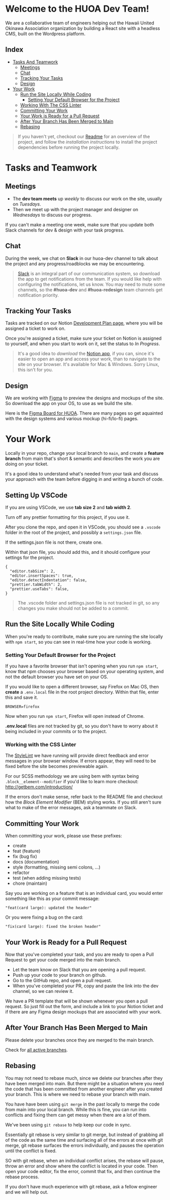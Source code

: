 # Welcome to the HUOA Dev Team! 

We are a collaborative team of engineers helping out the Hawaii United Okinawa Association organization by building a React site with a headless CMS, built on the Wordpress platform.

## Index
- [Tasks And Teamwork](#tasks-and-teamwork)
  - [Meetings](#meetings)
  - [Chat](#chat)
  - [Tracking Your Tasks](#tracking-your-tasks)
  - [Design](#design)
- [Your Work](#your-work)
  - [Run the Site Locally While Coding](#run-the-site-locally-while-coding)
    - [Setting Your Default Browser for the Project](#setting-your-default-browser-for-the-project)
  - [Working With The CSS Linter](#working-with-the-css-linter)
  - [Committing Your Work](#committing-your-work)
  - [Your Work is Ready for a Pull Request](#your-work-is-ready-for-a-pull-request)
  - [After Your Branch Has Been Merged to Main](#after-your-branch-has-been-merged-to-main)
  - [Rebasing](#rebasing)

>If you haven't yet, checkout our [Readme](https://github.com/Hawaian-United-Okinawa-Association/huoa-react/blob/main/README.md) for an overview of the project, and follow the *installation instructions* to install the project dependencies before running the project locally.

# Tasks and Teamwork

## Meetings
- The **dev team meets** up *weekly* to discuss our work on the site, usually on *Tuesdays*. 
- Then we meet up with the project manager and designer on *Wednesdays* to discuss our progress.

If you can't make a meeting one week, make sure that you update both Slack channels for dev & design with your task progress.

## Chat
During the week, we chat on **Slack** in our huoa-dev channel to talk about the project and any progress/roadblocks we may be encountering.

> [Slack](https://slack.com/downloads) is an integral part of our communication system, so download the app to get notifications from the team. If you would like help with configuring the notifications, let us know. You may need to mute some channels, so the **#huoa-dev** and **#huoa-redesign** team channels get notification priority.

## Tracking Your Tasks
Tasks are tracked on our Notion [Development Plan page](https://www.notion.so/082c4debcca24e4ea32a4185c7a7e0ae?v=eef8c0338f794c67921e15c3dce41178), where you will be assigned a ticket to work on. 

Once you're assigned a ticket, make sure your ticket on Notion is assigned to yourself, and when you start to work on it, set the status to *In Progress*.

>It's a good idea to *download* the [Notion app](https://www.notion.so/desktop), if you can, since it's easier to open an app and access your work, than to navigate to the site on your browser. It's available for Mac & Windows. Sorry Linux, this isn't for you.

## Design
We are working with [Figma](https://www.figma.com/downloads/) to preview the designs and mockups of the site. So download the app on your OS, to use as we build the site.

Here is the [Figma Board for HUOA](https://www.figma.com/file/fUItcdy9fKRHPggnncr2zl/HUOA-Team?node-id=6329%3A9240&viewport=-2671%2C926%2C0.420560747385025).
There are many pages so get aquainted with the design systems and various mockup (hi-fi/lo-fi) pages. 

# Your Work

Locally in your repo, change your local branch to `main`, and create a **feature branch** from main that's short & semantic and describes the work you are doing on your ticket. 

It's a good idea to understand what's needed from your task and discuss your approach with the team before digging in and writing a bunch of code.

## Setting Up VSCode

If you are using VSCode, we use **tab size 2** and **tab width 2**. 

Turn off any prettier formatting for this project, if you use it.

After you clone the repo, and open it in VSCode, you should see a `.vscode` folder in the root of the project, and possibly a `settings.json` file. 

If the settings.json file is not there, create one.

Within that json file, you should add this, and it should configure your settings for the project.

```
{
  "editor.tabSize": 2,
  "editor.insertSpaces": true,
  "editor.detectIndentation": false,
  "prettier.tabWidth": 2,
  "prettier.useTabs": false,
}
```
> The .vscode folder and settings.json file is not tracked in git, so any changes you make should not be added to a commit.

## Run the Site Locally While Coding
When you're ready to contribute, make sure you are running the site locally with `npm start`, so you can see in real-time how your code is working.

### Setting Your Default Browser for the Project 
If you have a favorite browser that isn't opening when you run `npm start`, know that npm chooses your browser based on your operating system, and not the default browser you have set on your OS.

If you would like to open a different browser, say Firefox on Mac OS, then **create** a `.env.local` file in the root project directory. Within that file, enter this and save it.
```
BROWSER=firefox
```

Now when you run `npm start`, Firefox will open instead of Chrome.

**.env.local** files are not tracked by git, so you don't have to worry about it being included in your commits or to the project.

### Working with the CSS Linter
The [StyleLint](https://stylelint.io/) we have running will provide direct feedback and error messages in your browser window. If errors appear, they will need to be fixed before the site becomes previewable again.

For our SCSS methodology we are using bem with syntax being `.block__element--modifier` if you'd like to learn more checkout: http://getbem.com/introduction/

If the errors don't make sense, refer back to the README file and checkout how the *Block Element Modifier* (BEM) styling works. If you still aren't sure what to make of the error messages, ask a teammate on Slack.

## Committing Your Work

When committing your work, please use these prefixes:

- create
- feat (feature)
- fix (bug fix)
- docs (documentation)
- style (formatting, missing semi colons, …)
- refactor
- test (when adding missing tests)
- chore (maintain)

Say you are working on a feature that is an individual card, you would enter something like this as your commit message:

```
"feat(card large): updated the header"
```

Or you were fixing a bug on the card:
```
"fix(card large): fixed the broken header"
```

## Your Work is Ready for a Pull Request
Now that you've completed your task, and you are ready to open a Pull Request to get your code merged into the main branch.

- Let the team know on Slack that you are opening a pull request.
- Push up your code to your branch on github.
- Go to the GitHub repo, and open a pull request.
- When you've completed your PR, copy and paste the link into the dev channel, so we can review it.

We have a PR template that will be shown whenever you open a pull request. So just fill out the form, and include a link to your Notion ticket and if there are any Figma design mockups that are associated with your work.

## After Your Branch Has Been Merged to Main
Please delete your branches once they are merged to the main branch.

Check for [all active branches](https://github.com/Hawaian-United-Okinawa-Association/huoa-react/branches/active).

## Rebasing

You may not need to rebase much, since we delete our branches after they have been merged into main. But there might be a situation where you need the code that has been committed from another engineer after you created your branch. This is where we need to rebase your branch with main.

You have have been using `git merge` in the past locally to merge the code from main into your local branch. While this is fine, you can run into conflicts and fixing them can get messy when there are a lot of them. 

We've been using `git rebase` to help keep our code in sync.

Essentially git rebase is very similar to git merge, but instead of grabbing all of the code as the same time and surfacing all of the errors at once with git merge, git rebase surfaces the errors individually, and pauses the operation until the conflict is fixed.

SO with git rebase, when an individual conflict arises, the rebase will pause, throw an error and show where the conflict is located in your code. Then open your code editor, fix the error, commit that fix, and then continue the rebase process.

If you don't have much experience with git rebase, ask a fellow engineer and we will help out.